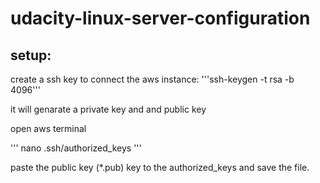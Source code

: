 # udacity-linux-server-configuration


## setup:

create a ssh key to connect the aws instance:
'''ssh-keygen -t rsa -b 4096'''

it will genarate a private key and and public key

open aws terminal

'''
nano .ssh/authorized_keys
'''

paste the public key (*.pub) key to the authorized_keys and save the file.


